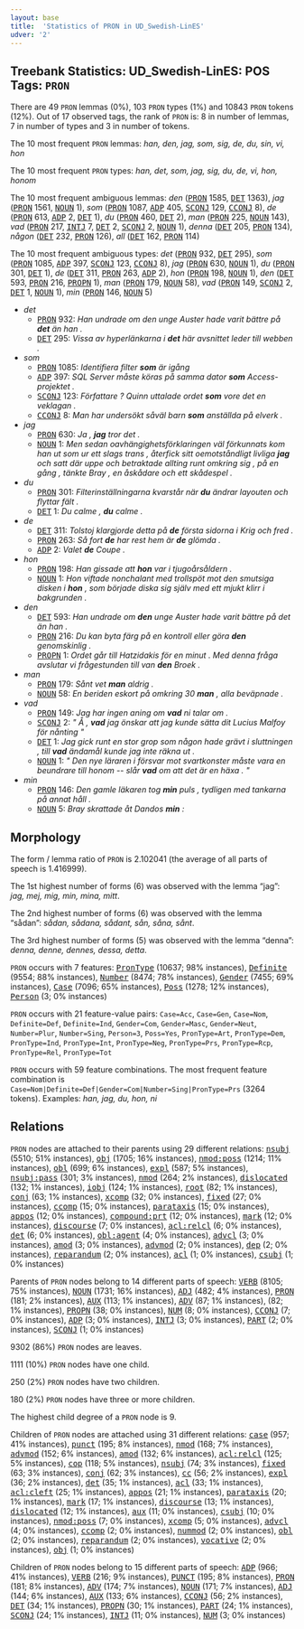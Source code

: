 ```yaml
---
layout: base
title:  'Statistics of PRON in UD_Swedish-LinES'
udver: '2'
---
```


## Treebank Statistics: UD_Swedish-LinES: POS Tags: `PRON`

There are 49 `PRON` lemmas (0%), 103 `PRON` types (1%) and 10843 `PRON` tokens (12%).
Out of 17 observed tags, the rank of `PRON` is: 8 in number of lemmas, 7 in number of types and 3 in number of tokens.

The 10 most frequent `PRON` lemmas: <em>han, den, jag, som, sig, de, du, sin, vi, hon</em>

The 10 most frequent `PRON` types:  <em>han, det, som, jag, sig, du, de, vi, hon, honom</em>

The 10 most frequent ambiguous lemmas: <em>den</em> (<tt><a href="sv_lines-pos-PRON.html">PRON</a></tt> 1585, <tt><a href="sv_lines-pos-DET.html">DET</a></tt> 1363), <em>jag</em> (<tt><a href="sv_lines-pos-PRON.html">PRON</a></tt> 1561, <tt><a href="sv_lines-pos-NOUN.html">NOUN</a></tt> 1), <em>som</em> (<tt><a href="sv_lines-pos-PRON.html">PRON</a></tt> 1087, <tt><a href="sv_lines-pos-ADP.html">ADP</a></tt> 405, <tt><a href="sv_lines-pos-SCONJ.html">SCONJ</a></tt> 129, <tt><a href="sv_lines-pos-CCONJ.html">CCONJ</a></tt> 8), <em>de</em> (<tt><a href="sv_lines-pos-PRON.html">PRON</a></tt> 613, <tt><a href="sv_lines-pos-ADP.html">ADP</a></tt> 2, <tt><a href="sv_lines-pos-DET.html">DET</a></tt> 1), <em>du</em> (<tt><a href="sv_lines-pos-PRON.html">PRON</a></tt> 460, <tt><a href="sv_lines-pos-DET.html">DET</a></tt> 2), <em>man</em> (<tt><a href="sv_lines-pos-PRON.html">PRON</a></tt> 225, <tt><a href="sv_lines-pos-NOUN.html">NOUN</a></tt> 143), <em>vad</em> (<tt><a href="sv_lines-pos-PRON.html">PRON</a></tt> 217, <tt><a href="sv_lines-pos-INTJ.html">INTJ</a></tt> 7, <tt><a href="sv_lines-pos-DET.html">DET</a></tt> 2, <tt><a href="sv_lines-pos-SCONJ.html">SCONJ</a></tt> 2, <tt><a href="sv_lines-pos-NOUN.html">NOUN</a></tt> 1), <em>denna</em> (<tt><a href="sv_lines-pos-DET.html">DET</a></tt> 205, <tt><a href="sv_lines-pos-PRON.html">PRON</a></tt> 134), <em>någon</em> (<tt><a href="sv_lines-pos-DET.html">DET</a></tt> 232, <tt><a href="sv_lines-pos-PRON.html">PRON</a></tt> 126), <em>all</em> (<tt><a href="sv_lines-pos-DET.html">DET</a></tt> 162, <tt><a href="sv_lines-pos-PRON.html">PRON</a></tt> 114)

The 10 most frequent ambiguous types:  <em>det</em> (<tt><a href="sv_lines-pos-PRON.html">PRON</a></tt> 932, <tt><a href="sv_lines-pos-DET.html">DET</a></tt> 295), <em>som</em> (<tt><a href="sv_lines-pos-PRON.html">PRON</a></tt> 1085, <tt><a href="sv_lines-pos-ADP.html">ADP</a></tt> 397, <tt><a href="sv_lines-pos-SCONJ.html">SCONJ</a></tt> 123, <tt><a href="sv_lines-pos-CCONJ.html">CCONJ</a></tt> 8), <em>jag</em> (<tt><a href="sv_lines-pos-PRON.html">PRON</a></tt> 630, <tt><a href="sv_lines-pos-NOUN.html">NOUN</a></tt> 1), <em>du</em> (<tt><a href="sv_lines-pos-PRON.html">PRON</a></tt> 301, <tt><a href="sv_lines-pos-DET.html">DET</a></tt> 1), <em>de</em> (<tt><a href="sv_lines-pos-DET.html">DET</a></tt> 311, <tt><a href="sv_lines-pos-PRON.html">PRON</a></tt> 263, <tt><a href="sv_lines-pos-ADP.html">ADP</a></tt> 2), <em>hon</em> (<tt><a href="sv_lines-pos-PRON.html">PRON</a></tt> 198, <tt><a href="sv_lines-pos-NOUN.html">NOUN</a></tt> 1), <em>den</em> (<tt><a href="sv_lines-pos-DET.html">DET</a></tt> 593, <tt><a href="sv_lines-pos-PRON.html">PRON</a></tt> 216, <tt><a href="sv_lines-pos-PROPN.html">PROPN</a></tt> 1), <em>man</em> (<tt><a href="sv_lines-pos-PRON.html">PRON</a></tt> 179, <tt><a href="sv_lines-pos-NOUN.html">NOUN</a></tt> 58), <em>vad</em> (<tt><a href="sv_lines-pos-PRON.html">PRON</a></tt> 149, <tt><a href="sv_lines-pos-SCONJ.html">SCONJ</a></tt> 2, <tt><a href="sv_lines-pos-DET.html">DET</a></tt> 1, <tt><a href="sv_lines-pos-NOUN.html">NOUN</a></tt> 1), <em>min</em> (<tt><a href="sv_lines-pos-PRON.html">PRON</a></tt> 146, <tt><a href="sv_lines-pos-NOUN.html">NOUN</a></tt> 5)


* <em>det</em>
  * <tt><a href="sv_lines-pos-PRON.html">PRON</a></tt> 932: <em>Han undrade om den unge Auster hade varit bättre på <b>det</b> än han .</em>
  * <tt><a href="sv_lines-pos-DET.html">DET</a></tt> 295: <em>Vissa av hyperlänkarna i <b>det</b> här avsnittet leder till webben .</em>
* <em>som</em>
  * <tt><a href="sv_lines-pos-PRON.html">PRON</a></tt> 1085: <em>Identifiera filter <b>som</b> är igång</em>
  * <tt><a href="sv_lines-pos-ADP.html">ADP</a></tt> 397: <em>SQL Server måste köras på samma dator <b>som</b> Access-projektet .</em>
  * <tt><a href="sv_lines-pos-SCONJ.html">SCONJ</a></tt> 123: <em>Författare ? Quinn uttalade ordet <b>som</b> vore det en veklagan .</em>
  * <tt><a href="sv_lines-pos-CCONJ.html">CCONJ</a></tt> 8: <em>Man har undersökt såväl barn <b>som</b> anställda på elverk .</em>
* <em>jag</em>
  * <tt><a href="sv_lines-pos-PRON.html">PRON</a></tt> 630: <em>Ja , <b>jag</b> tror det .</em>
  * <tt><a href="sv_lines-pos-NOUN.html">NOUN</a></tt> 1: <em>Men sedan oavhängighetsförklaringen väl förkunnats kom han ut som ur ett slags trans , återfick sitt oemotståndligt livliga <b>jag</b> och satt där uppe och betraktade allting runt omkring sig , på en gång , tänkte Bray , en åskådare och ett skådespel .</em>
* <em>du</em>
  * <tt><a href="sv_lines-pos-PRON.html">PRON</a></tt> 301: <em>Filterinställningarna kvarstår när <b>du</b> ändrar layouten och flyttar fält .</em>
  * <tt><a href="sv_lines-pos-DET.html">DET</a></tt> 1: <em>Du calme , <b>du</b> calme .</em>
* <em>de</em>
  * <tt><a href="sv_lines-pos-DET.html">DET</a></tt> 311: <em>Tolstoj klargjorde detta på <b>de</b> första sidorna i Krig och fred .</em>
  * <tt><a href="sv_lines-pos-PRON.html">PRON</a></tt> 263: <em>Så fort <b>de</b> har rest hem är <b>de</b> glömda .</em>
  * <tt><a href="sv_lines-pos-ADP.html">ADP</a></tt> 2: <em>Valet <b>de</b> Coupe .</em>
* <em>hon</em>
  * <tt><a href="sv_lines-pos-PRON.html">PRON</a></tt> 198: <em>Han gissade att <b>hon</b> var i tjugoårsåldern .</em>
  * <tt><a href="sv_lines-pos-NOUN.html">NOUN</a></tt> 1: <em>Hon viftade nonchalant med trollspöt mot den smutsiga disken i <b>hon</b> , som började diska sig själv med ett mjukt klirr i bakgrunden .</em>
* <em>den</em>
  * <tt><a href="sv_lines-pos-DET.html">DET</a></tt> 593: <em>Han undrade om <b>den</b> unge Auster hade varit bättre på det än han .</em>
  * <tt><a href="sv_lines-pos-PRON.html">PRON</a></tt> 216: <em>Du kan byta färg på en kontroll eller göra <b>den</b> genomskinlig .</em>
  * <tt><a href="sv_lines-pos-PROPN.html">PROPN</a></tt> 1: <em>Ordet går till Hatzidakis för en minut . Med denna fråga avslutar vi frågestunden till van <b>den</b> Broek .</em>
* <em>man</em>
  * <tt><a href="sv_lines-pos-PRON.html">PRON</a></tt> 179: <em>Sånt vet <b>man</b> aldrig .</em>
  * <tt><a href="sv_lines-pos-NOUN.html">NOUN</a></tt> 58: <em>En beriden eskort på omkring 30 <b>man</b> , alla beväpnade .</em>
* <em>vad</em>
  * <tt><a href="sv_lines-pos-PRON.html">PRON</a></tt> 149: <em>Jag har ingen aning om <b>vad</b> ni talar om .</em>
  * <tt><a href="sv_lines-pos-SCONJ.html">SCONJ</a></tt> 2: <em>" Å , <b>vad</b> jag önskar att jag kunde sätta dit Lucius Malfoy för nånting "</em>
  * <tt><a href="sv_lines-pos-DET.html">DET</a></tt> 1: <em>Jag gick runt en stor grop som någon hade grävt i sluttningen , till <b>vad</b> ändamål kunde jag inte räkna ut .</em>
  * <tt><a href="sv_lines-pos-NOUN.html">NOUN</a></tt> 1: <em>" Den nye läraren i försvar mot svartkonster måste vara en beundrare till honom -- slår <b>vad</b> om att det är en häxa . "</em>
* <em>min</em>
  * <tt><a href="sv_lines-pos-PRON.html">PRON</a></tt> 146: <em>Den gamle läkaren tog <b>min</b> puls , tydligen med tankarna på annat håll .</em>
  * <tt><a href="sv_lines-pos-NOUN.html">NOUN</a></tt> 5: <em>Bray skrattade åt Dandos <b>min</b> :</em>

## Morphology

The form / lemma ratio of `PRON` is 2.102041 (the average of all parts of speech is 1.416999).

The 1st highest number of forms (6) was observed with the lemma “jag”: <em>jag, mej, mig, min, mina, mitt</em>.

The 2nd highest number of forms (6) was observed with the lemma “sådan”: <em>sådan, sådana, sådant, sån, såna, sånt</em>.

The 3rd highest number of forms (5) was observed with the lemma “denna”: <em>denna, denne, dennes, dessa, detta</em>.

`PRON` occurs with 7 features: <tt><a href="sv_lines-feat-PronType.html">PronType</a></tt> (10637; 98% instances), <tt><a href="sv_lines-feat-Definite.html">Definite</a></tt> (9554; 88% instances), <tt><a href="sv_lines-feat-Number.html">Number</a></tt> (8474; 78% instances), <tt><a href="sv_lines-feat-Gender.html">Gender</a></tt> (7455; 69% instances), <tt><a href="sv_lines-feat-Case.html">Case</a></tt> (7096; 65% instances), <tt><a href="sv_lines-feat-Poss.html">Poss</a></tt> (1278; 12% instances), <tt><a href="sv_lines-feat-Person.html">Person</a></tt> (3; 0% instances)

`PRON` occurs with 21 feature-value pairs: `Case=Acc`, `Case=Gen`, `Case=Nom`, `Definite=Def`, `Definite=Ind`, `Gender=Com`, `Gender=Masc`, `Gender=Neut`, `Number=Plur`, `Number=Sing`, `Person=3`, `Poss=Yes`, `PronType=Art`, `PronType=Dem`, `PronType=Ind`, `PronType=Int`, `PronType=Neg`, `PronType=Prs`, `PronType=Rcp`, `PronType=Rel`, `PronType=Tot`

`PRON` occurs with 59 feature combinations.
The most frequent feature combination is `Case=Nom|Definite=Def|Gender=Com|Number=Sing|PronType=Prs` (3264 tokens).
Examples: <em>han, jag, du, hon, ni</em>


## Relations

`PRON` nodes are attached to their parents using 29 different relations: <tt><a href="sv_lines-dep-nsubj.html">nsubj</a></tt> (5510; 51% instances), <tt><a href="sv_lines-dep-obj.html">obj</a></tt> (1705; 16% instances), <tt><a href="sv_lines-dep-nmod-poss.html">nmod:poss</a></tt> (1214; 11% instances), <tt><a href="sv_lines-dep-obl.html">obl</a></tt> (699; 6% instances), <tt><a href="sv_lines-dep-expl.html">expl</a></tt> (587; 5% instances), <tt><a href="sv_lines-dep-nsubj-pass.html">nsubj:pass</a></tt> (301; 3% instances), <tt><a href="sv_lines-dep-nmod.html">nmod</a></tt> (264; 2% instances), <tt><a href="sv_lines-dep-dislocated.html">dislocated</a></tt> (132; 1% instances), <tt><a href="sv_lines-dep-iobj.html">iobj</a></tt> (124; 1% instances), <tt><a href="sv_lines-dep-root.html">root</a></tt> (82; 1% instances), <tt><a href="sv_lines-dep-conj.html">conj</a></tt> (63; 1% instances), <tt><a href="sv_lines-dep-xcomp.html">xcomp</a></tt> (32; 0% instances), <tt><a href="sv_lines-dep-fixed.html">fixed</a></tt> (27; 0% instances), <tt><a href="sv_lines-dep-ccomp.html">ccomp</a></tt> (15; 0% instances), <tt><a href="sv_lines-dep-parataxis.html">parataxis</a></tt> (15; 0% instances), <tt><a href="sv_lines-dep-appos.html">appos</a></tt> (12; 0% instances), <tt><a href="sv_lines-dep-compound-prt.html">compound:prt</a></tt> (12; 0% instances), <tt><a href="sv_lines-dep-mark.html">mark</a></tt> (12; 0% instances), <tt><a href="sv_lines-dep-discourse.html">discourse</a></tt> (7; 0% instances), <tt><a href="sv_lines-dep-acl-relcl.html">acl:relcl</a></tt> (6; 0% instances), <tt><a href="sv_lines-dep-det.html">det</a></tt> (6; 0% instances), <tt><a href="sv_lines-dep-obl-agent.html">obl:agent</a></tt> (4; 0% instances), <tt><a href="sv_lines-dep-advcl.html">advcl</a></tt> (3; 0% instances), <tt><a href="sv_lines-dep-amod.html">amod</a></tt> (3; 0% instances), <tt><a href="sv_lines-dep-advmod.html">advmod</a></tt> (2; 0% instances), <tt><a href="sv_lines-dep-dep.html">dep</a></tt> (2; 0% instances), <tt><a href="sv_lines-dep-reparandum.html">reparandum</a></tt> (2; 0% instances), <tt><a href="sv_lines-dep-acl.html">acl</a></tt> (1; 0% instances), <tt><a href="sv_lines-dep-csubj.html">csubj</a></tt> (1; 0% instances)

Parents of `PRON` nodes belong to 14 different parts of speech: <tt><a href="sv_lines-pos-VERB.html">VERB</a></tt> (8105; 75% instances), <tt><a href="sv_lines-pos-NOUN.html">NOUN</a></tt> (1731; 16% instances), <tt><a href="sv_lines-pos-ADJ.html">ADJ</a></tt> (482; 4% instances), <tt><a href="sv_lines-pos-PRON.html">PRON</a></tt> (181; 2% instances), <tt><a href="sv_lines-pos-AUX.html">AUX</a></tt> (113; 1% instances), <tt><a href="sv_lines-pos-ADV.html">ADV</a></tt> (87; 1% instances),  (82; 1% instances), <tt><a href="sv_lines-pos-PROPN.html">PROPN</a></tt> (38; 0% instances), <tt><a href="sv_lines-pos-NUM.html">NUM</a></tt> (8; 0% instances), <tt><a href="sv_lines-pos-CCONJ.html">CCONJ</a></tt> (7; 0% instances), <tt><a href="sv_lines-pos-ADP.html">ADP</a></tt> (3; 0% instances), <tt><a href="sv_lines-pos-INTJ.html">INTJ</a></tt> (3; 0% instances), <tt><a href="sv_lines-pos-PART.html">PART</a></tt> (2; 0% instances), <tt><a href="sv_lines-pos-SCONJ.html">SCONJ</a></tt> (1; 0% instances)

9302 (86%) `PRON` nodes are leaves.

1111 (10%) `PRON` nodes have one child.

250 (2%) `PRON` nodes have two children.

180 (2%) `PRON` nodes have three or more children.

The highest child degree of a `PRON` node is 9.

Children of `PRON` nodes are attached using 31 different relations: <tt><a href="sv_lines-dep-case.html">case</a></tt> (957; 41% instances), <tt><a href="sv_lines-dep-punct.html">punct</a></tt> (195; 8% instances), <tt><a href="sv_lines-dep-nmod.html">nmod</a></tt> (168; 7% instances), <tt><a href="sv_lines-dep-advmod.html">advmod</a></tt> (152; 6% instances), <tt><a href="sv_lines-dep-amod.html">amod</a></tt> (132; 6% instances), <tt><a href="sv_lines-dep-acl-relcl.html">acl:relcl</a></tt> (125; 5% instances), <tt><a href="sv_lines-dep-cop.html">cop</a></tt> (118; 5% instances), <tt><a href="sv_lines-dep-nsubj.html">nsubj</a></tt> (74; 3% instances), <tt><a href="sv_lines-dep-fixed.html">fixed</a></tt> (63; 3% instances), <tt><a href="sv_lines-dep-conj.html">conj</a></tt> (62; 3% instances), <tt><a href="sv_lines-dep-cc.html">cc</a></tt> (56; 2% instances), <tt><a href="sv_lines-dep-expl.html">expl</a></tt> (36; 2% instances), <tt><a href="sv_lines-dep-det.html">det</a></tt> (35; 1% instances), <tt><a href="sv_lines-dep-acl.html">acl</a></tt> (33; 1% instances), <tt><a href="sv_lines-dep-acl-cleft.html">acl:cleft</a></tt> (25; 1% instances), <tt><a href="sv_lines-dep-appos.html">appos</a></tt> (21; 1% instances), <tt><a href="sv_lines-dep-parataxis.html">parataxis</a></tt> (20; 1% instances), <tt><a href="sv_lines-dep-mark.html">mark</a></tt> (17; 1% instances), <tt><a href="sv_lines-dep-discourse.html">discourse</a></tt> (13; 1% instances), <tt><a href="sv_lines-dep-dislocated.html">dislocated</a></tt> (12; 1% instances), <tt><a href="sv_lines-dep-aux.html">aux</a></tt> (11; 0% instances), <tt><a href="sv_lines-dep-csubj.html">csubj</a></tt> (10; 0% instances), <tt><a href="sv_lines-dep-nmod-poss.html">nmod:poss</a></tt> (7; 0% instances), <tt><a href="sv_lines-dep-xcomp.html">xcomp</a></tt> (5; 0% instances), <tt><a href="sv_lines-dep-advcl.html">advcl</a></tt> (4; 0% instances), <tt><a href="sv_lines-dep-ccomp.html">ccomp</a></tt> (2; 0% instances), <tt><a href="sv_lines-dep-nummod.html">nummod</a></tt> (2; 0% instances), <tt><a href="sv_lines-dep-obl.html">obl</a></tt> (2; 0% instances), <tt><a href="sv_lines-dep-reparandum.html">reparandum</a></tt> (2; 0% instances), <tt><a href="sv_lines-dep-vocative.html">vocative</a></tt> (2; 0% instances), <tt><a href="sv_lines-dep-obj.html">obj</a></tt> (1; 0% instances)

Children of `PRON` nodes belong to 15 different parts of speech: <tt><a href="sv_lines-pos-ADP.html">ADP</a></tt> (966; 41% instances), <tt><a href="sv_lines-pos-VERB.html">VERB</a></tt> (216; 9% instances), <tt><a href="sv_lines-pos-PUNCT.html">PUNCT</a></tt> (195; 8% instances), <tt><a href="sv_lines-pos-PRON.html">PRON</a></tt> (181; 8% instances), <tt><a href="sv_lines-pos-ADV.html">ADV</a></tt> (174; 7% instances), <tt><a href="sv_lines-pos-NOUN.html">NOUN</a></tt> (171; 7% instances), <tt><a href="sv_lines-pos-ADJ.html">ADJ</a></tt> (144; 6% instances), <tt><a href="sv_lines-pos-AUX.html">AUX</a></tt> (133; 6% instances), <tt><a href="sv_lines-pos-CCONJ.html">CCONJ</a></tt> (56; 2% instances), <tt><a href="sv_lines-pos-DET.html">DET</a></tt> (34; 1% instances), <tt><a href="sv_lines-pos-PROPN.html">PROPN</a></tt> (30; 1% instances), <tt><a href="sv_lines-pos-PART.html">PART</a></tt> (24; 1% instances), <tt><a href="sv_lines-pos-SCONJ.html">SCONJ</a></tt> (24; 1% instances), <tt><a href="sv_lines-pos-INTJ.html">INTJ</a></tt> (11; 0% instances), <tt><a href="sv_lines-pos-NUM.html">NUM</a></tt> (3; 0% instances)

